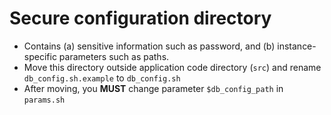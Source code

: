 # Secure configuration directory

* Contains (a) sensitive information such as password, and (b) instance-specific parameters such as paths. 
* Move this directory outside application code directory (`src`) and rename `db_config.sh.example` to `db_config.sh`
* After moving, you **MUST** change parameter `$db_config_path` in `params.sh`
